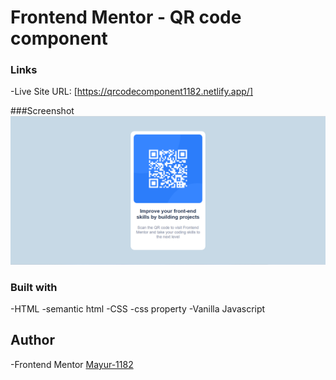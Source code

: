 # Frontend Mentor - QR code component

### Links
-Live Site URL:
[https://qrcodecomponent1182.netlify.app/]

###Screenshot
![](screenshot/qr%20code%20component.png)

### Built with
-HTML
-semantic html
-CSS
-css property
-Vanilla Javascript

## Author
-Frontend Mentor
[Mayur-1182](https://www.frontendmentor.io/profile/Mayur-1182)

